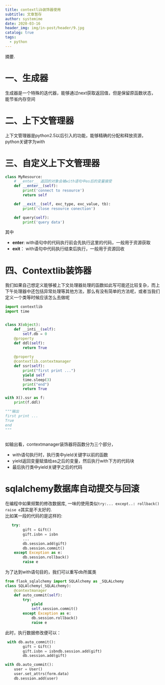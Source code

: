 ```yaml
---
title: contextlib装饰器使用
subtitle: 文章暂存
author: systemime
date: 2020-03-16
header_img: img/in-post/header/9.jpg
catalog: true
tags:
  - python
---
```

摘要.

<!-- more -->
<a name="44YBr"></a>
# 一、生成器
生成器是一个特殊的迭代器，能够通过next获取返回值，但是保留原函数状态，能节省内存空间<br />

<a name="oanXO"></a>
# 二、上下文管理器
上下文管理器是python2.5以后引入的功能，能够精确的分配和释放资源，python关键字为with
<a name="hNyaD"></a>
# 三、自定义上下文管理器
```python
class MyResource:
    # __enter__ 返回的对象会被with语句中as后的变量接受
    def __enter__(self):
        print('connect to resource')
        return self

    def __exit__(self, exc_type, exc_value, tb):
        print('close resource conection')

    def query(self):
        print('query data')
```
其中

- __enter__: with语句中的代码执行前会先执行这里的代码，一般用于资源获取
- __exit__： with语句中代码执行结束后执行，一般用于资源回收
<a name="bKprI"></a>
# 四、Contextlib装饰器
我们如果自己想定义能够被上下文处理器处理的函数如此写可能还比较复杂，而上下午处理器中还包括异常处理等其他方法，那么有没有简单的方法呢，或者当我们定义一个类等时候应该怎么去做呢
```python
import contextlib
import time


class X(object):
    def __inti__(self):
        self.db = 0
    @property
    def ddl(self):
        return True
    
    @property
    @contextlib.contextmanager
    def ssr(self):
        print("first print ...")
        yield self
        time.sleep(3)
        print("end")
        return True

with X().ssr as f:
    print(f.ddl)

"""输出
first print ...
True
end
"""
        
```
如输出看，contextmanager装饰器将函数分为三个部分，

- with语句执行时，执行类中yield关键字以前的函数
- yield返回变量赋值给as之后的变量，然后执行with下方的代码块
- 最后执行类中yield关键字之后的代码
<a name="NQ1J5"></a>
# sqlalchemy数据库自动提交与回滚
在编程中如果频繁的修改数据库, 一味的使用类似`try:... except..: rollback() raise e`其实是不太好的.<br />比如某一段的代码的是这样的:
```python
   try:
        gift = Gift()
        gift.isbn = isbn
        ... 
        db.session.add(gift)
        db.session.commit()
    except Exception as e:
        db.session.rollback()
        raise e
```
为了达到with语句目的，我们可以重写db所属类
```python
from flask_sqlalchemy import SQLAlchemy as _SQLALchemy
class SQLAlchemy(_SQLALchemy):
    @contextmanager
    def auto_commit(self):
        try:
            yield
            self.session.commit()
        except Exception as e:
            db.session.rollback()
            raise e
```
此时，执行数据修改便可以：
```python
 with db.auto_commit():
        gift = Gift()
        gift.isbn = isbndb.session.add(gift)
        db.session.add(gift)

with db.auto_commit():
    user = User()
    user.set_attrs(form.data)
    db.session.add(user)
```



